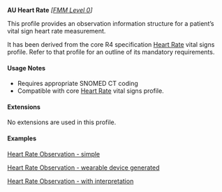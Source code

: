 **AU Heart Rate** *[[FMM Level 0](guidance.html)]*

This profile provides an observation information structure for a patient’s vital sign heart rate measurement.

It has been derived from the core R4 specification [Heart Rate](http://hl7.org/fhir/StructureDefinition/heartrate) vital signs profile. 
Refer to that profile for an outline of its mandatory requirements.


#### Usage Notes
* Requires appropriate SNOMED CT coding
* Compatible with core [Heart Rate](http://hl7.org/fhir/StructureDefinition/heartrate) vital signs profile.


#### Extensions

No extensions are used in this profile.


#### Examples

[Heart Rate Observation - simple](Observation-heartrate-example0.html)

[Heart Rate Observation - wearable device generated](Observation-heartrate-example1.html)

[Heart Rate Observation - with interpretation](Observation-heartrate-example2.html)